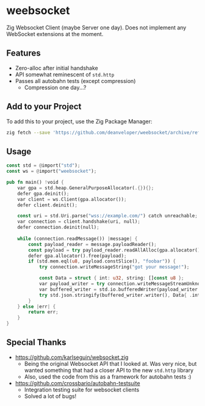 # weebsocket

Zig Websocket Client (maybe Server one day). Does not implement any WebSocket extensions at the moment.

## Features

- Zero-alloc after initial handshake
- API somewhat reminescent of `std.http`
- Passes all autobahn tests (except compression)
  - Compression one day...?

## Add to your Project

To add this to your project, use the Zig Package Manager:

```bash
zig fetch --save 'https://github.com/deanveloper/weebsocket/archive/refs/tags/v0.1.0.tar.gz' # todo - change to use tagged versions
```

## Usage

```rust
const std = @import("std");
const ws = @import("weebsocket");

pub fn main() !void {
	var gpa = std.heap.GeneralPurposeAllocator(.{}){};
	defer gpa.deinit();
	var client = ws.Client(gpa.allocator());
	defer client.deinit();

	const uri = std.Uri.parse("wss://example.com/") catch unreachable;
	var connection = client.handshake(uri, null);
	defer connection.deinit(null);
	
	while (connection.readMessage()) |message| {
		const payload_reader = message.payloadReader();
		const payload = try payload_reader.readAllAlloc(gpa.allocator());
		defer gpa.allocator().free(payload);
		if (std.mem.eql(u8, payload.constSlice(), "foobar")) {
			try connection.writeMessageString("got your message!");

			const Data = struct { int: u32, string: []const u8 };
			var payload_writer = try connection.writeMessageStreamUnknownLength(.text);
			var buffered_writer = std.io.bufferedWriter(payload_writer.writer());
			try std.json.stringify(buffered_writer.writer(), Data{ .int = 5, .string = "some value" }, .{});
		}
	} else |err| {
		return err;
	}
}
```

## Special Thanks

- https://github.com/karlseguin/websocket.zig
	- Being the original Websocket API that I looked at. Was very nice, but wanted something that had a closer API to the new `std.http` library
	- Also, used the code from this as a framework for autobahn tests :)
- https://github.com/crossbario/autobahn-testsuite
    - Integration testing suite for websocket clients
	- Solved a lot of bugs!